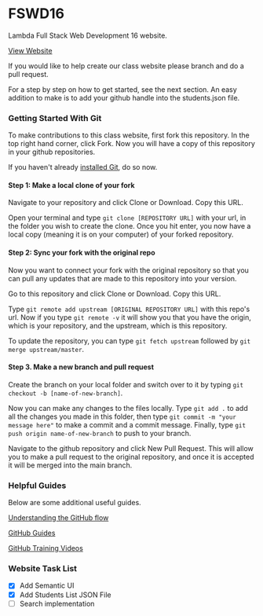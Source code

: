 # FSWD16

Lambda Full Stack Web Development 16 website.

[View Website](https://awesome-volhard-64be73.netlify.com/)

If you would like to help create our class website please branch and do a pull request. 

For a step by step on how to get started, see the next section. An easy addition to make is to add your github handle into the students.json file. 

### Getting Started With Git

To make contributions to this class website, first fork this repository. In the top right hand corner, click Fork. Now you will have a copy of this repository in your github repositories. 

If you haven't already [installed Git](https://help.github.com/articles/set-up-git), do so now.

#### Step 1: Make a local clone of your fork

Navigate to your repository and click Clone or Download. Copy this URL. 

Open your terminal and type `git clone [REPOSITORY URL]` with your url, in the folder you wish to create the clone. Once you hit enter, you now have a local copy (meaning it is on your computer) of your forked repository.

#### Step 2: Sync your fork with the original repo

Now you want to connect your fork with the original repository so that you can pull any updates that are made to this repository into your version. 

Go to this repository and click Clone or Download. Copy this URL. 

Type `git remote add upstream [ORIGINAL REPOSITORY URL]` with this repo's url. Now if you type `git remote -v` it will show you that you have the origin, which is your repository, and the upstream, which is this repository.

To update the repository, you can type `git fetch upstream` followed by `git merge upstream/master`. 

#### Step 3. Make a new branch and pull request

Create the branch on your local folder and switch over to it by typing `git checkout -b [name-of-new-branch]`. 

Now you can make any changes to the files locally. Type `git add .` to add all the changes you made in this folder, then type `git commit -m "your message here"` to make a commit and a commit message. Finally, type `git push origin name-of-new-branch` to push to your branch. 

Navigate to the github repository and click New Pull Request. This will allow you to make a pull request to the original repository, and once it is accepted it will be merged into the main branch.

### Helpful Guides

Below are some additional useful guides. 

[Understanding the GitHub flow](https://guides.github.com/introduction/flow/)

[GitHub Guides](https://guides.github.com)

[GitHub Training Videos](https://www.youtube.com/githubguides)


### Website Task List

- [x] Add Semantic UI
- [x] Add Students List JSON File
- [ ] Search implementation
